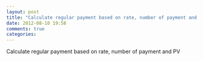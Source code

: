 ```yaml
---
layout: post
title: "Calculate regular payment based on rate, number of payment and PV"
date: 2012-08-10 19:58
comments: true
categories: 
---
```


Calculate regular payment based on rate, number of payment and PV

